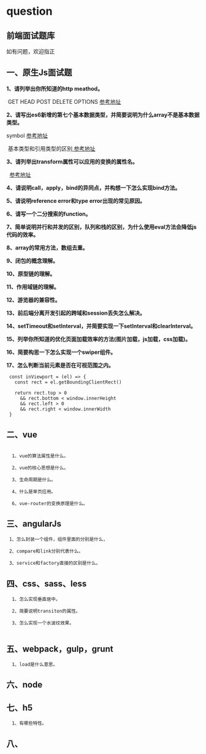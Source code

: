 # question
## 前端面试题库

如有问题，欢迎指正

## 一、原生Js面试题

 __1、请列举出你所知道的http meathod。__
 
  GET HEAD POST DELETE OPTIONS
  [ 参考地址]( https://www.jianshu.com/p/1a49a7b08ee0)
 
 __2、请写出es6新增的第七个基本数据类型，并简要说明为什么array不是基本数据类型。__
 
   symbol [ 参考地址]( http://es6.ruanyifeng.com/#docs/symbol)
  
   基本类型和引用类型的区别[ 参考地址]( https://www.cnblogs.com/cxying93/p/6106469.html)
 
 __3、请列举出transform属性可以应用的变换的属性名。__
 
   [ 参考地址]( http://www.w3school.com.cn/cssref/pr_transform.asp)
   
 __4、请说明call，apply，bind的异同点，并构想一下怎么实现bind方法。__
 
 
 __5、请说明reference error和type error出现的常见原因。__
 
 __6、请写一个二分搜索的function。__
 
 __7、简单说明并行和并发的区别，队列和栈的区别，为什么使用eval方法会降低js代码的效率。__
 
__8、array的常用方法，数组去重。__

__9、闭包的概念理解。__
 
__10、原型链的理解。__
 
__11、作用域链的理解。__
 
__12、游览器的兼容性。__
 
__13、前后端分离开发引起的跨域和session丢失怎么解决。__
 
__14、setTimeout和setInterval，并简要实现一下setInterval和clearInterval。__
 
__15、列举你所知道的优化页面加载效率的方法(图片加载，js加载，css加载)。__
 
__16、简要构思一下怎么实现一个swiper组件。__
 
__17、怎么判断当前元素是否在可视范围之内。__
 ```
  const inViewport = (el) => {
    const rect = el.getBoundingClientRect()

    return rect.top > 0
      && rect.bottom < window.innerHeight
      && rect.left > 0
      && rect.right < window.innerWidth
  }
  ```


## 二、vue
```

  1、vue的算法属性是什么。
  
  2、vue的核心思想是什么。
  
  3、生命周期是什么。
  
  4、什么是单页应用。
  
  6、vue-router的变换原理是什么。
  ```

## 三、angularJs
```
 1、怎么封装一个组件，组件里面的分别是什么，
 
 2、compare和link分别代表什么。
 
 3、service和factory直接的区别是什么。
 ```
 

## 四、css、sass、less
```
  1、怎么实现垂直居中。
  
  2、简要说明transiton的属性。
  
  3、怎么实现一个水波纹效果。
  
 ```

## 五、webpack，gulp，grunt
```
  1、load是什么意思。
```
## 六、node

## 七、h5
```
  1、有哪些特性。
```
## 八、

